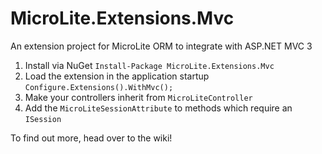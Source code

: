 MicroLite.Extensions.Mvc
========================

An extension project for MicroLite ORM to integrate with ASP.NET MVC 3

1. Install via NuGet `Install-Package MicroLite.Extensions.Mvc`
2. Load the extension in the application startup `Configure.Extensions().WithMvc();`
3. Make your controllers inherit from `MicroLiteController`
4. Add the `MicroLiteSessionAttribute` to methods which require an `ISession`

To find out more, head over to the wiki!